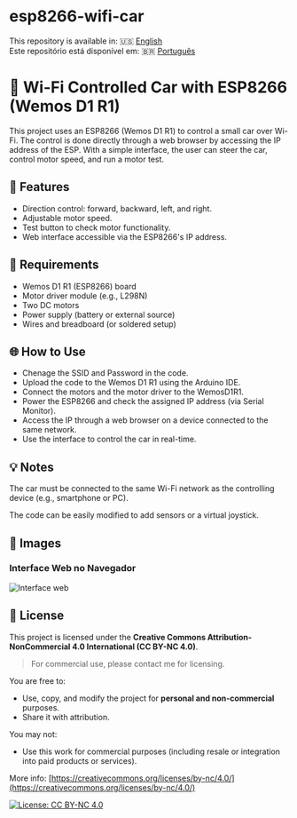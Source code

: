 # esp8266-wifi-car
This repository is available in: 🇺🇸 [English](README.md) <br>
Este repositório está disponível em: 🇧🇷 [Português](README.pt.md)  

# 🚗 Wi-Fi Controlled Car with ESP8266 (Wemos D1 R1)
This project uses an ESP8266 (Wemos D1 R1) to control a small car over Wi-Fi. The control is done directly through a web browser by accessing the IP address of the ESP. With a simple interface, the user can steer the car, control motor speed, and run a motor test.

## 🔧 Features
- Direction control: forward, backward, left, and right.
- Adjustable motor speed.
- Test button to check motor functionality.
- Web interface accessible via the ESP8266's IP address.

## 🧰 Requirements
- Wemos D1 R1 (ESP8266) board
- Motor driver module (e.g., L298N)
- Two DC motors
- Power supply (battery or external source)
- Wires and breadboard (or soldered setup)

## 🌐 How to Use
- Chenage the SSID and Password in the code.
- Upload the code to the Wemos D1 R1 using the Arduino IDE.
- Connect the motors and the motor driver to the WemosD1R1.
- Power the ESP8266 and check the assigned IP address (via Serial Monitor).
- Access the IP through a web browser on a device connected to the same network.
- Use the interface to control the car in real-time.

## 💡 Notes
The car must be connected to the same Wi-Fi network as the controlling device (e.g., smartphone or PC).

The code can be easily modified to add sensors or a virtual joystick.

## 📸 Images

### Interface Web no Navegador
![Interface web](image/interface_web.png)

## 📜 License

This project is licensed under the **Creative Commons Attribution-NonCommercial 4.0 International (CC BY-NC 4.0)**.
>For commercial use, please contact me for licensing.

You are free to:
- Use, copy, and modify the project for **personal and non-commercial** purposes.
- Share it with attribution.

You may not:
- Use this work for commercial purposes (including resale or integration into paid products or services).

More info: [https://creativecommons.org/licenses/by-nc/4.0/](https://creativecommons.org/licenses/by-nc/4.0/)

[![License: CC BY-NC 4.0](https://licensebuttons.net/l/by-nc/4.0/88x31.png)](https://creativecommons.org/licenses/by-nc/4.0/)
